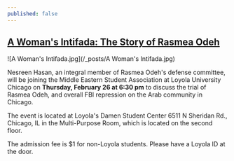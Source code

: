 ```yaml
---
published: false
---
```


## [ A Woman's Intifada: The Story of Rasmea Odeh](https://www.facebook.com/events/1396594390649928)

![A Woman's Intifada.jpg](/_posts/A Woman's Intifada.jpg)

Nesreen Hasan, an integral member of Rasmea Odeh's defense committee, will be joining the Middle Eastern Student Association at Loyola University Chicago on **Thursday, February 26 at 6:30 pm** to discuss the trial of Rasmea Odeh, and overall FBI repression on the Arab community in Chicago.

The event is located at Loyola's Damen Student Center 6511 N Sheridan Rd., Chicago, IL in the Multi-Purpose Room, which is located on the second floor. 

The admission fee is $1 for non-Loyola students. Please have a Loyola ID at the door.